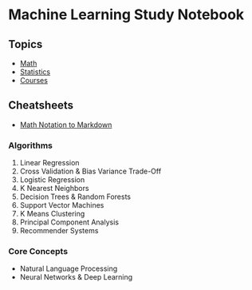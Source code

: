 # Machine Learning Study Notebook

## Topics

- [Math](math)
- [Statistics](statistics)
- [Courses](courses)


## Cheatsheets
- [Math Notation to Markdown](https://www.upyesp.org/posts/makrdown-vscode-math-notation/)

### Algorithms
1. Linear Regression
2. Cross Validation & Bias Variance Trade-Off
3. Logistic Regression
4. K Nearest Neighbors
5. Decision Trees & Random Forests
6. Support Vector Machines
7. K Means Clustering
8. Principal Component Analysis
9. Recommender Systems

### Core Concepts
- Natural Language Processing 
- Neural Networks & Deep Learning
